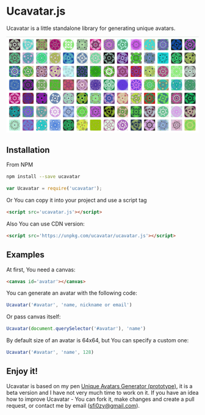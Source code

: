 # Ucavatar.js
Ucavatar is a little standalone library for generating unique avatars.

![Preview of Ucavatar](https://raw.githubusercontent.com/sfi0zy/ucavatar/master/preview.png)

## Installation
From NPM
```sh
npm install --save ucavatar
```
```js
var Ucavatar = require('ucavatar');
```

Or You can copy it into your project and use a script tag
```html
<script src='ucavatar.js'></script>
```

Also You can use CDN version:
```html
<script src='https://unpkg.com/ucavatar/ucavatar.js'></script>
```

## Examples
At first, You need a canvas:
```html
<canvas id='avatar'></canvas>
```
You can generate an avatar with the following code:
```js
Ucavatar('#avatar', 'name, nickname or email')
```
Or pass canvas itself:
```js
Ucavatar(document.querySelector('#avatar'), 'name')
```
By default size of an avatar is 64x64, but You can specify a custom one:
```js
Ucavatar('#avatar', 'name', 128)
```

## Enjoy it!
Ucavatar is based on my pen [Unique Avatars Generator (prototype)](http://codepen.io/sfi0zy/pen/kkBAjd), it is a beta version and I have not very much time to work on it. If you have an idea how to improve Ucavatar - You can fork it, make changes and create a pull request, or contact me by email (sfi0zy@gmail.com).

